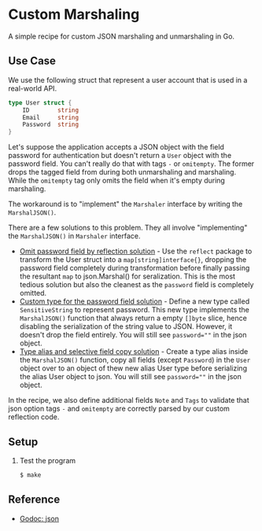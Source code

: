 # Custom Marshaling

A simple recipe for custom JSON marshaling and unmarshaling in Go.

## Use Case

We use the following struct that represent a user account that is used in a real-world API.

```go
type User struct {
	ID        string
	Email     string
	Password  string
}
```

Let's suppose the application accepts a JSON object with the field password for authentication but doesn't return a `User` object with the password field. You can't really do that with tags `-` or `omitempty`. The former drops the tagged field from during both unmarshaling and marshaling. While the `omitempty` tag only omits the field when it's empty during marshaling.

The workaround is to "implement" the `Marshaler` interface by writing the `MarshalJSON()`.

There are a few solutions to this problem. They all involve "implementing" the `MarshalJSON()` in `Marshaler` interface.

* [Omit password field by reflection solution](user_reflect.go) - Use the `reflect` package to transform the User struct into a `map[string]interface{}`, dropping the password field completely during transformation before finally passing the resultant `map` to json.Marshal() for seralization. This is the most tedious solution but also the cleanest as the `password` field is completely omitted.
* [Custom type for the password field solution](user_custom_type.go) - Define a new type called `SensitiveString` to represent password. This new type implements the `MarshalJSON()` function that always return a empty `[]byte` slice, hence disabling the serialization of the string value to JSON. However, it doesn't drop the field entirely. You will still see `password=""` in the json object.
* [Type alias and selective field copy solution](user_alias_type.go) - Create a type alias inside the `MarshalJSON()` function, copy all fields (except `Password`) in the `User` object over to an object of thew new alias User type before serializing the alias User object to json. You will still see `password=""` in the json object.

In the recipe, we also define additional fields `Note` and `Tags` to validate that json option tags `-` and `omitempty` are correctly parsed by our custom reflection code.

## Setup

1. Test the program

   ```bash
   $ make
   ```

## Reference

* [Godoc: json](https://godoc.org/encoding/json)
